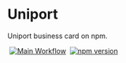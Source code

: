 # Uniport

Uniport business card on npm.

&nbsp;[![Main Workflow](https://img.shields.io/github/actions/workflow/status/uniport/card/main.yml?branch=main&style=flat-square)](https://github.com/uniport/card/actions?query=workflow%3A"Main+Workflow")
&nbsp;[![npm version](https://img.shields.io/npm/v/@uniport/card?style=flat-square)](https://www.npmjs.com/package/@uniport/card)
